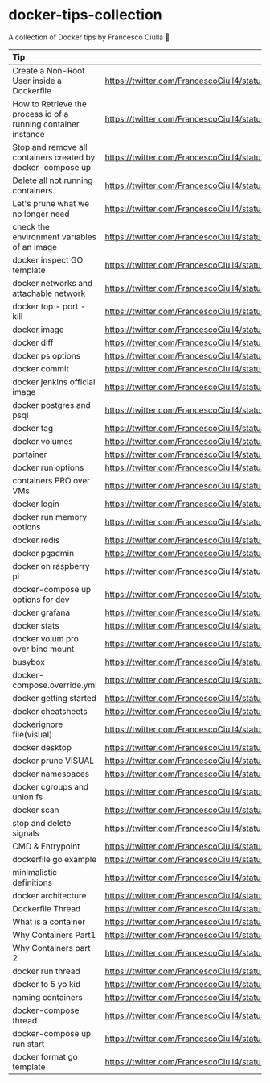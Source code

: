 # docker-tips-collection
A collection of Docker tips by Francesco Ciulla 🐳

| Tip | Link |
| :---         |          ---: |
|Create a Non-Root User inside a Dockerfile|https://twitter.com/FrancescoCiull4/status/1237748044839424001|
| How to Retrieve the process id of a running container instance   |   https://twitter.com/FrancescoCiull4/status/1234799750559432704  |
| Stop and remove all containers created by docker-compose up    |    https://twitter.com/FrancescoCiull4/status/1235994027541098503   |
|Delete all not running containers.|https://twitter.com/FrancescoCiull4/status/1237008958814109696|
|Let's prune what we no longer need|https://twitter.com/FrancescoCiull4/status/1272755695646126082|
|check the environment variables of an image|https://twitter.com/FrancescoCiull4/status/1273515405160714240|
|docker inspect GO template|https://twitter.com/FrancescoCiull4/status/1274206197852319744|
|docker networks and attachable network|https://twitter.com/FrancescoCiull4/status/1275063025171484672|
|docker top - port - kill|https://twitter.com/FrancescoCiull4/status/1276042640530780160|
|docker image |https://twitter.com/FrancescoCiull4/status/1276937630484246528|
|docker diff|https://twitter.com/FrancescoCiull4/status/1276756079901319168|
|docker ps options|https://twitter.com/FrancescoCiull4/status/1281974865633972225|
|docker commit|https://twitter.com/FrancescoCiull4/status/1282640965799424001|
|docker jenkins official image|https://twitter.com/FrancescoCiull4/status/1283349040588038148|
|docker postgres and psql|https://twitter.com/FrancescoCiull4/status/1284001658020798466|
|docker tag|https://twitter.com/FrancescoCiull4/status/1284494800851472389|
|docker volumes|https://twitter.com/FrancescoCiull4/status/1284739700901675008|
|portainer|https://twitter.com/FrancescoCiull4/status/1285080402307276801|
|docker run options|https://twitter.com/FrancescoCiull4/status/1285459732300431360|
|containers PRO over VMs|https://twitter.com/FrancescoCiull4/status/1285632881474314240|
|docker login |https://twitter.com/FrancescoCiull4/status/1285827756144680961|
|docker run memory options|https://twitter.com/FrancescoCiull4/status/1286177059182608385|
|docker redis|https://twitter.com/FrancescoCiull4/status/1286673172142739456|
|docker pgadmin|https://twitter.com/FrancescoCiull4/status/1286889562887905280|
|docker on raspberry pi|https://twitter.com/FrancescoCiull4/status/1287292084467228674|
|docker-compose up options for dev|https://twitter.com/FrancescoCiull4/status/1287664001674076162|
|docker grafana|https://twitter.com/FrancescoCiull4/status/1288209701684092929|
|docker stats|https://twitter.com/FrancescoCiull4/status/1288733018618826752|
|docker volum pro over bind mount|https://twitter.com/FrancescoCiull4/status/1290213940891398144|
|busybox|https://twitter.com/FrancescoCiull4/status/1290524981877706752|
|docker-compose.override.yml|https://twitter.com/FrancescoCiull4/status/1290873254912184320|
|docker getting started|https://twitter.com/FrancescoCiull4/status/1292487593041502208|
|docker cheatsheets|https://twitter.com/FrancescoCiull4/status/1293824129171300352|
|dockerignore file(visual) |https://twitter.com/FrancescoCiull4/status/1299687691303424002|
|docker desktop|https://twitter.com/FrancescoCiull4/status/1302651884705124354|
|docker prune VISUAL|https://twitter.com/FrancescoCiull4/status/1305731554535239681|
|docker namespaces|https://twitter.com/FrancescoCiull4/status/1306822488568082432|
|docker cgroups and union fs|https://twitter.com/FrancescoCiull4/status/1307211162552070144|
|docker scan|https://twitter.com/FrancescoCiull4/status/1307574372828418048|
|stop and delete signals|https://twitter.com/FrancescoCiull4/status/1308375594997084161|
|CMD & Entrypoint|https://twitter.com/FrancescoCiull4/status/1311930231033393152|
|dockerfile go example|https://twitter.com/FrancescoCiull4/status/1314077962858364929|
|minimalistic definitions|https://twitter.com/FrancescoCiull4/status/1318150257306443778|
|docker architecture|https://twitter.com/FrancescoCiull4/status/1385742322189709314|
|Dockerfile Thread| https://twitter.com/FrancescoCiull4/status/1386613370271551488|
|What is a container|https://twitter.com/FrancescoCiull4/status/1386905181170896900|
|Why Containers Part1|https://twitter.com/FrancescoCiull4/status/1387279411741958150|
|Why Containers part 2 |https://twitter.com/FrancescoCiull4/status/1387662189318877185|
|docker run thread|https://twitter.com/FrancescoCiull4/status/1388006161916497920|
|docker to 5 yo kid|https://twitter.com/FrancescoCiull4/status/1388855367392763906|
|naming containers|https://twitter.com/FrancescoCiull4/status/1389110833800699904|
|docker-compose thread|https://twitter.com/FrancescoCiull4/status/1389834251697336325|
|docker-compose up run start|https://twitter.com/FrancescoCiull4/status/1390181283083526147|
|docker format go template|https://twitter.com/FrancescoCiull4/status/1390581714720808961|
